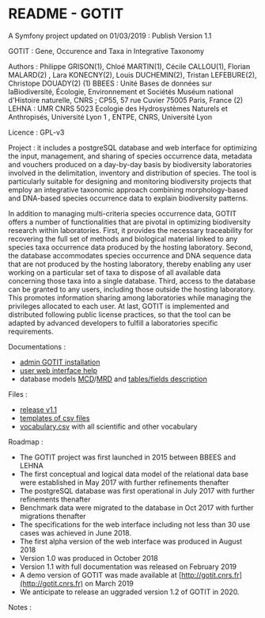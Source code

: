 README - GOTIT
=====================
A Symfony project updated on 01/03/2019 : Publish Version 1.1

GOTIT : Gene, Occurence and Taxa in Integrative Taxonomy

Authors : Philippe GRISON(1), Chloé MARTIN(1), Cécile CALLOU(1),  Florian MALARD(2) , Lara KONECNY(2), Louis DUCHEMIN(2), Tristan LEFEBURE(2), Christope DOUADY(2)
(1)  BBEES : Unité Bases de données sur laBiodiversité, Écologie, Environnement et Sociétés Muséum national d'Histoire naturelle, CNRS ; CP55, 57 rue Cuvier 75005 Paris, France
(2)  LEHNA : UMR CNRS 5023 Ecologie des Hydrosystèmes Naturels et Anthropisés, Université Lyon 1 , ENTPE, CNRS, Université Lyon

Licence : GPL-v3

Project : it includes a postgreSQL database and web interface for optimizing the input, management, and sharing of species occurrence data, metadata and vouchers produced on a day-by-day basis by biodiversity laboratories involved in the delimitation, inventory and distribution of species.
The tool is particularly suitable for designing and monitoring biodiversity projects that employ an integrative taxonomic approach combining morphology-based and DNA-based species occurrence data to explain biodiversity patterns.

In addition to managing multi-criteria species occurrence data, GOTIT offers a number of functionalities that are pivotal in optimizing biodiversity research within laboratories.
First, it provides the necessary traceability for recovering the full set of methods and biological material linked to any species taxa occurrence data produced by the hosting laboratory.
Second, the database accommodates species occurrence and DNA sequence data that are not produced by the hosting laboratory, thereby enabling any user working on a particular set of taxa to dispose of all available data concerning those taxa into a single database.
Third, access to the database can be granted to any users, including those outside the hosting laboratory.
This promotes information sharing among laboratories while managing the privileges allocated to each user.
At last, GOTIT is implemented and distributed following public license practices, so that the tool can be adapted by advanced developers to fulfill a laboratories specific requirements.


Documentations : 
- [admin GOTIT installation](https://github.com/GOTIT-DEV/GOTIT/blob/1.1/doc/gotit_doc_install.pdf)
- [user web interface help](https://github.com/GOTIT-DEV/GOTIT/blob/1.1/doc/gotit_help.pdf)
- database models [MCD](https://github.com/GOTIT-DEV/GOTIT/blob/1.1/doc/database/S3_Gotitdb_conceptual_model_en.jpg)/[MRD](https://github.com/GOTIT-DEV/GOTIT/blob/1.1/doc/database/S3_Gotitdb_logical_model_en.jpg) and [tables/fields description](https://github.com/GOTIT-DEV/GOTIT/blob/1.1/doc/database/S5_Gotitdb_tables_fields.ods)

Files :
- [release v1.1](https://github.com/GOTIT-DEV/GOTIT/archive/1.1.zip)
- [templates of csv files](https://github.com/GOTIT-DEV/GOTIT/blob/1.1/file/templates.zip)
- [vocabulary.csv](https://github.com/GOTIT-DEV/GOTIT/blob/1.1/file/vocabulary.csv) with all scientific and other vocabulary 

Roadmap :
- The GOTIT project was first launched in 2015 between BBEES and LEHNA
- The first conceptual and logical data model of the relational data base were established in May 2017 with further refinements thenafter
- The postgreSQL database was first operational in July 2017 with further refinements thenafter
- Benchmark data were migrated to the database in Oct 2017 with further migrations thenafter
- The specifications for the web interface including not less than 30 use cases was achieved in June 2018.
- The first alpha version of the web interface was produced in August 2018
- Version 1.0 was produced in October 2018
- Version 1.1 with full documentation was released on February 2019
- A demo version of GOTIT was made available at [http://gotit.cnrs.fr](http://gotit.cnrs.fr) on March 2019
- We anticipate to release an uggraded version 1.2 of GOTIT in 2020.

Notes :
